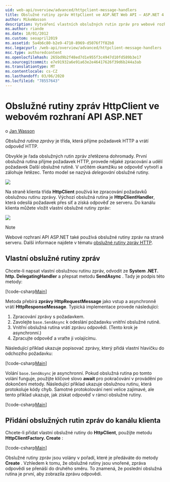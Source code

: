 ```yaml
---
uid: web-api/overview/advanced/httpclient-message-handlers
title: Obslužné rutiny zpráv HttpClient ve ASP.NET Web API – ASP.NET 4. x
author: MikeWasson
description: Vytváření vlastních obslužných rutin zpráv pro webové rozhraní API ASP.NET v ASP.NET 4. x
ms.author: riande
ms.date: 10/01/2012
ms.custom: seoapril2019
ms.assetid: 5a4b6c80-b2e9-4710-8969-d5076f7f82b8
msc.legacyurl: /web-api/overview/advanced/httpclient-message-handlers
msc.type: authoredcontent
ms.openlocfilehash: 265bd9b2f48ed7d1e955f3c4947d10fd589b3e17
ms.sourcegitcommit: e7e91932a6e91a63e2e46417626f39d6b244a3ab
ms.translationtype: MT
ms.contentlocale: cs-CZ
ms.lasthandoff: 03/06/2020
ms.locfileid: "78557643"
---
```

# <a name="httpclient-message-handlers-in-aspnet-web-api"></a>Obslužné rutiny zpráv HttpClient ve webovém rozhraní API ASP.NET

o [Jan Wasson](https://github.com/MikeWasson)

*Obslužná rutina zprávy* je třída, která přijme požadavek HTTP a vrátí odpověď HTTP.

Obvykle je řada obslužných rutin zpráv zřetězena dohromady. První obslužná rutina přijme požadavek HTTP, provede nějaké zpracování a udělí požadavek Další obslužné rutině. V určitém okamžiku se odpověď vytvoří a zálohuje řetězec. Tento model se nazývá *delegování* obslužné rutiny.

![](httpclient-message-handlers/_static/image1.png)

Na straně klienta třída **HttpClient** používá ke zpracování požadavků obslužnou rutinu zprávy. Výchozí obslužná rutina je **HttpClientHandler**, která odesílá požadavek přes síť a získá odpověď ze serveru. Do kanálu klienta můžete vložit vlastní obslužné rutiny zpráv:

![](httpclient-message-handlers/_static/image2.png)

> [!NOTE]
> Webové rozhraní API ASP.NET také používá obslužné rutiny zpráv na straně serveru. Další informace najdete v tématu [obslužné rutiny zpráv HTTP](http-message-handlers.md).

## <a name="custom-message-handlers"></a>Vlastní obslužné rutiny zpráv

Chcete-li napsat vlastní obslužnou rutinu zpráv, odvodit ze **System .NET. http. DelegatingHandler** a přepsat metodu **SendAsync** . Tady je podpis této metody:

[!code-csharp[Main](httpclient-message-handlers/samples/sample1.cs)]

Metoda přebírá **zprávy HttpRequestMessage** jako vstup a asynchronně vrátí **HttpResponseMessage**. Typická implementace provede následující:

1. Zpracování zprávy s požadavkem.
2. Zavolejte `base.SendAsync` k odeslání požadavku vnitřní obslužné rutině.
3. Vnitřní obslužná rutina vrátí zprávu odpovědi. (Tento krok je asynchronní.)
4. Zpracujte odpověď a vraťte ji volajícímu.

Následující příklad ukazuje popisovač zprávy, který přidá vlastní hlavičku do odchozího požadavku:

[!code-csharp[Main](httpclient-message-handlers/samples/sample2.cs)]

Volání `base.SendAsync` je asynchronní. Pokud obslužná rutina po tomto volání funguje, použijte klíčové slovo **await** pro pokračování v provádění po dokončení metody. Následující příklad ukazuje obslužnou rutinu, která protokoluje kódy chyb. Samotné protokolování není velice zajímavé, ale tento příklad ukazuje, jak získat odpověď v rámci obslužné rutiny.

[!code-csharp[Main](httpclient-message-handlers/samples/sample3.cs?highlight=10,13)]

## <a name="adding-message-handlers-to-the-client-pipeline"></a>Přidání obslužných rutin zpráv do kanálu klienta

Chcete-li přidat vlastní obslužné rutiny do **HttpClient**, použijte metodu **HttpClientFactory. Create** :

[!code-csharp[Main](httpclient-message-handlers/samples/sample4.cs)]

Obslužné rutiny zpráv jsou volány v pořadí, které je předáváte do metody **Create** . Vzhledem k tomu, že obslužné rutiny jsou vnořené, zpráva odpovědi se přenáší do druhého směru. To znamená, že poslední obslužná rutina je první, aby zobrazila zprávu odpovědi.
